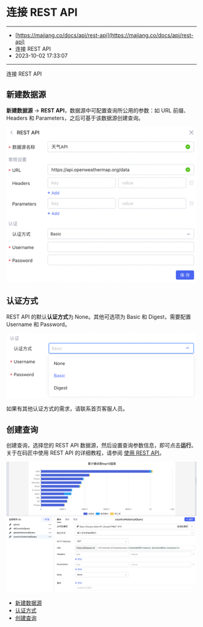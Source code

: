 # 连接 REST API

---

* [https://majiang.co/docs/api/rest-api](https://majiang.co/docs/api/rest-api)
* 连接 REST API
* 2023-10-02 17:33:07

---

连接 REST API

## 新建数据源

**新建数据源** -> ​**REST API**​，数据源中可配置查询所公用的参数：如 URL 前缀、Headers 和 Parameters，之后可基于该数据源创建查询。

​![](assets/n1-20231002173307-t234c99.png)​

## 认证方式

REST API 的默认**认证方式**为 None。其他可选项为 Basic 和 Digest，需要配置 Username 和 Password。

​![](assets/n3-20231002173307-rgqwr9b.png)​

如果有其他认证方式的需求，请联系首页客服人员。

## 创建查询

创建查询，选择您的 REST API 数据源，然后设置查询参数信息，即可点击​**运行**​。关于在码匠中使用 REST API 的详细教程，请参阅 [使用 REST API](https://majiang.co/docs/using-rest-api)。

​![](assets/rest-api-3-20231002173307-zmsps7u.png)​

* [新建数据源](https://majiang.co/docs/api/rest-api#%E6%96%B0%E5%BB%BA%E6%95%B0%E6%8D%AE%E6%BA%90)
* [认证方式](https://majiang.co/docs/api/rest-api#%E8%AE%A4%E8%AF%81%E6%96%B9%E5%BC%8F)
* [创建查询](https://majiang.co/docs/api/rest-api#%E5%88%9B%E5%BB%BA%E6%9F%A5%E8%AF%A2)
